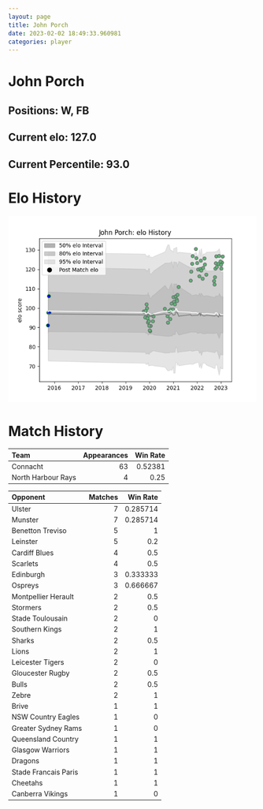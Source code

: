 ```yaml
---  
layout: page  
title: John Porch  
date: 2023-02-02 18:49:33.960981  
categories: player  
---
```

# John Porch

## Positions: W, FB

## Current elo: 127.0

## Current Percentile: 93.0

# Elo History


![elo history](history_JohnPorch.png)
# Match History


| Team               |   Appearances |   Win Rate |
|:-------------------|--------------:|-----------:|
| Connacht           |            63 |    0.52381 |
| North Harbour Rays |             4 |    0.25    |

| Opponent             |   Matches |   Win Rate |
|:---------------------|----------:|-----------:|
| Ulster               |         7 |   0.285714 |
| Munster              |         7 |   0.285714 |
| Benetton Treviso     |         5 |   1        |
| Leinster             |         5 |   0.2      |
| Cardiff Blues        |         4 |   0.5      |
| Scarlets             |         4 |   0.5      |
| Edinburgh            |         3 |   0.333333 |
| Ospreys              |         3 |   0.666667 |
| Montpellier Herault  |         2 |   0.5      |
| Stormers             |         2 |   0.5      |
| Stade Toulousain     |         2 |   0        |
| Southern Kings       |         2 |   1        |
| Sharks               |         2 |   0.5      |
| Lions                |         2 |   1        |
| Leicester Tigers     |         2 |   0        |
| Gloucester Rugby     |         2 |   0.5      |
| Bulls                |         2 |   0.5      |
| Zebre                |         2 |   1        |
| Brive                |         1 |   1        |
| NSW Country Eagles   |         1 |   0        |
| Greater Sydney Rams  |         1 |   0        |
| Queensland Country   |         1 |   1        |
| Glasgow Warriors     |         1 |   1        |
| Dragons              |         1 |   1        |
| Stade Francais Paris |         1 |   1        |
| Cheetahs             |         1 |   1        |
| Canberra Vikings     |         1 |   0        |